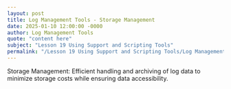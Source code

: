 ```yaml
---
layout: post
title: Log Management Tools - Storage Management
date: 2025-01-10 12:00:00 -0000
author: Log Management Tools
quote: "content here"
subject: "Lesson 19 Using Support and Scripting Tools"
permalink: "/Lesson 19 Using Support and Scripting Tools/Log Management Tools/Log Management Tools - Storage Management"
---
```


Storage Management: Efficient handling and archiving of log data to minimize storage costs while ensuring data accessibility.
